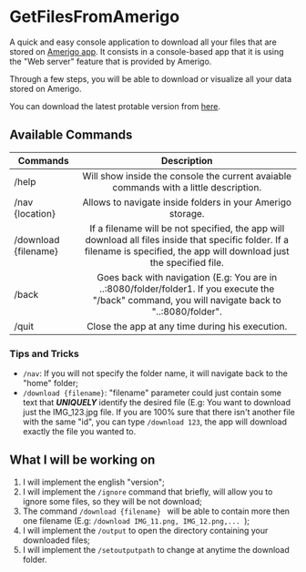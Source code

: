 # GetFilesFromAmerigo

A quick and easy console application to download all your files that are stored on [Amerigo app](https://www.amerigo-app.com/).
It consists in a console-based app that it is using the "Web server" feature that is provided by Amerigo.

Through a few steps, you will be able to download or visualize all your data stored on Amerigo.

You can download the latest protable version from [here](https://github.com/AlfonsoPioPretorino/GetFilesFromAmerigo/releases/tag/v0.2.0-alpha).

##  Available Commands

| Commands  | Description |
| ------------- |:-------------:|
| /help     | Will show inside the console the current avaiable commands with a little description.     |
| /nav {location}    | Allows to navigate inside folders in your Amerigo storage.    |
| /download {filename}     | If a filename will be not specified, the app will download all files inside that specific folder. If a filename is specified, the app will download just the specified file.     |
| /back      | Goes back with navigation (E.g: You are in ..:8080/folder/folder1. If you execute the "/back" command, you will navigate back to "..:8080/folder".    |
| /quit      | Close the app at any time during his execution.     |
### Tips and Tricks
* `/nav`: If you will not specify the folder name, it will navigate back to the "home" folder;
* `/download {filename}`: "filename" parameter could just contain some text that _**UNIQUELY**_ identify the desired file (E.g: You want to download just the IMG_123.jpg file. If you are 100% sure that there isn't another file with the same "id", you can type `/download 123`, the app will download exactly the file you wanted to.

## What I will be working on
1. I will implement the english "version";
1. I will implement the `/ignore` command that briefly, will allow you to ignore some files, so they will be not download;
1. The command `/download {filename} ` will be able to contain more then one filename (E.g: `/download IMG_11.png, IMG_12.png,... `);
1. I will implement the `/output` to open the directory containing your downloaded files;
1. I will implement the `/setoutputpath` to change at anytime the download folder.
